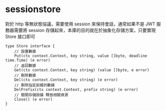 # sessionstore

對於 http 等無狀態協議，需要使用 session 來保持會話，通常如果不是 JWT 服務器需要將 session 存儲起來，本庫的目的就在於抽象化存儲方案，只要實現 Store 接口即可

```
type Store interface {
	// 設置數據
	Put(ctx context.Context, key string, value []byte, deadline time.Time) (e error)
	// 返回數據
	Get(ctx context.Context, key string) (value []byte, e error)
	// 刪除數據
	Del(ctx context.Context, key string) (e error)
	// 刪除指定前綴的數據
	DelPrefix(ctx context.Context, prefix string) (e error)
	// 關閉存儲設備 釋放相關資源
	Close() (e error)
}
```